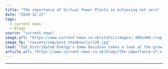 ```yaml
---
title: "The importance of Virtual Power Plants in achieving net zero"
date: "2020-12-22"
tags: 
  - current news
  - blogs
source: "current news"
image_url: "https://www.current-news.co.uk/static/images/_400x400_crop_center-center/Smart-Cities-platform-2-credit-SSE.jpg"
image_fp: "/assets/img/post_thumbnails/120.jpg"
lead: "SSE Distributed Energy's Emma Davidson takes a look at the growing role of virtual power plants in the UK's energy's system."
article_url: "https://www.current-news.co.uk/blogs/the-importance-of-virtual-power-plants-in-achieving-net-zero?utm_source=rss-feeds&utm_medium=rss&utm_campaign=rss"
---
```


---
